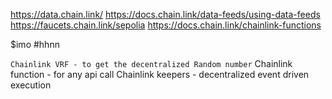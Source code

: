 https://data.chain.link/
https://docs.chain.link/data-feeds/using-data-feeds
https://faucets.chain.link/sepolia
https://docs.chain.link/chainlink-functions

$imo
#hhnn

```Chainlink VRF - to get the decentralized Random number```
Chainlink function - for any api call 
Chainlink  keepers -  decentralized event driven execution